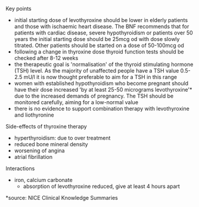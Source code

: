 Key points  
* initial starting dose of levothyroxine should be lower in elderly patients and those with ischaemic heart disease. The BNF recommends that for patients with cardiac disease, severe hypothyroidism or patients over 50 years the initial starting dose should be 25mcg od with dose slowly titrated. Other patients should be started on a dose of 50\-100mcg od
* following a change in thyroxine dose thyroid function tests should be checked after 8\-12 weeks
* the therapeutic goal is 'normalisation' of the thyroid stimulating hormone (TSH) level. As the majority of unaffected people have a TSH value 0\.5\-2\.5 mU/l it is now thought preferable to aim for a TSH in this range
* women with established hypothyroidism who become pregnant should have their dose increased 'by at least 25\-50 micrograms levothyroxine'\* due to the increased demands of pregnancy. The TSH should be monitored carefully, aiming for a low\-normal value
* there is no evidence to support combination therapy with levothyroxine and liothyronine

  
Side\-effects of thyroxine therapy  
* hyperthyroidism: due to over treatment
* reduced bone mineral density
* worsening of angina
* atrial fibrillation

  
Interactions  
* iron, calcium carbonate
	+ absorption of levothyroxine reduced, give at least 4 hours apart

  
\*source: NICE Clinical Knowledge Summaries